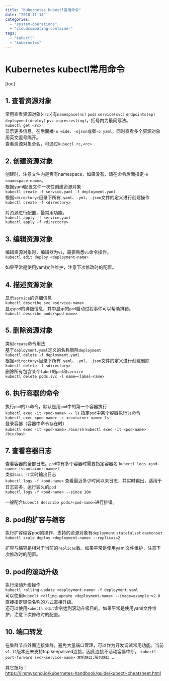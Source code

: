 ```yaml
---
title: "Kubernetes kubectl常用命令"
date: "2018-11-14"
categories: 
  - "system-operations"
  - "cloudcomputing-container"
tags: 
  - "kubectl"
  - "kubernetes"
---
```


# Kubernetes kubectl常用命令

\[toc\]

## 1\. 查看资源对象

常用查看资源对象(`<rc>`)有`namespace(ns)` `pods` `service(svc)` `endpoints(ep)` `deployment(deploy)` `pvc` `ingresses(ing)`，括号内为最简写法。  
`kubectl get <rc>`  
显示更多信息，在后面接`-o wide`、`-ojson`或者`-o yaml`，同时查看多个资源对象用英文逗号隔开。  
查看资源对象全名，可通过`kubectl rc,<rc>`

## 2\. 创建资源对象

创建时，注意文件内是否有namespace，如果没有，请在命令后面指定`-n <namespace-name>`。  
根据yaml配置文件一次性创建资源对象  
`kubectl create -f service.yaml -f deployment.yaml`  
根据`<directory>`目录下所有`.yaml`、`.yml`、`.json`文件的定义进行创建操作  
`kubectl create -f <directory>`

对资源进行配置，最常用功能。  
`kubectl apply -f service.yaml`  
`kubectl apply -f <directory>`

## 3\. 编辑资源对象

编辑资源对象时，编辑器为`vi`，需要熟悉`vi`命令操作。  
`kubectl edit deploy <deployment-name>`

如果平常是使用yaml文件维护，注意下次修改时的配置。

## 4\. 描述资源对象

显示`service`的详细信息  
`kubectl describe svc <service-name>`  
显示`pod`的详细信息，其中显示的`pod`启动过程事件可以帮助排错。  
`kubectl describe pods/<pod-name>`

## 5\. 删除资源对象

类似`create`命令用法  
基于`deployment.yaml`定义的名称删除`deployment`  
`kubectl delete -f deployment.yaml`  
根据`<directory>`目录下所有`.yaml`、`.yml`、`.json`文件的定义进行创建删除  
`kubectl delete -f <directory>`  
删除所有包含某个`label`的`pod`和`service`  
`kubectl delete pods,svc -l name=<label-name>`

## 6\. 执行容器的命令

执行`pod`的`ls`命令，默认是用`pod`中的第一个容器执行  
`kubectl exec -it <pod-name> -- ls` 指定`pod`中某个容器执行`ls`命令  
`kubectl exec <pod-name> -c <container-name> ls`  
登录容器（容器中命令存在时）  
`kubectl exec -it <pod-name> /bin/sh` `kubectl exec -it <pod-name> /bin/bash`

## 7\. 查看容器日志

查看容器的全部日志。`pod`中有多个容器时需要指定容器名 `kubectl logs <pod-name> [<container-name>]`  
类似`tail -f`实时输出日志  
`kubectl logs -f <pod-name>` 查看最近多少时间以来日志，并实时输出，适用于日志较多，运行较久的`pod`  
`kubectl logs -f <pod-name> --since 10m`

一般配合`kubectl describe pods/<pod-name>`进行排错。

## 8\. pod的扩容与缩容

执行扩容缩容pod的操作，支持的资源对象有`deployment` `statefulset` `daemonset` `kubectl scale deploy <deployment-name> --replicas=2`

扩容与缩容是相对于当前的`replicas`数。如果平常是使用yaml文件维护，注意下次修改时的配置。

## 9\. pod的滚动升级

执行滚动升级操作  
`kubectl rolling-update <deployment-name> -f deployment.yaml`  
可以使用`kubeclt rolling-update <deployment-name> --image=example:v2.0`直接指定镜像名称的方式直接升级。  
还可以使用`kubectl edit`命令达到滚动升级目的。如果平常是使用yaml文件维护，注意下次修改时的配置。

## 10\. 端口转发

在集群节点外面连接集群，避免大量端口管理，可以作为开发调试常用功能。当前`v1.12`版本还未支持tcp keepalived连接，因此连接不活动容易中断。 `kubectl port-forward svc/<service-name> 本机端口:服务端口 …`

其它技巧：  
https://jimmysong.io/kubernetes-handbook/guide/kubectl-cheatsheet.html

